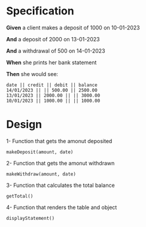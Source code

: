 # Specification

**Given** a client makes a deposit of 1000 on 10-01-2023

**And** a deposit of 2000 on 13-01-2023

**And** a withdrawal of 500 on 14-01-2023

**When** she prints her bank statement

**Then** she would see:

```
date || credit || debit || balance
14/01/2023 || || 500.00 || 2500.00
13/01/2023 || 2000.00 || || 3000.00
10/01/2023 || 1000.00 || || 1000.00
```

# Design

1- Function that gets the amonut deposited

    makeDeposit(amount, date)

2- Function that gets the amonut withdrawn

    makeWithdraw(amount, date)

3- Function that calculates the total balance

    getTotal()

4- Function that renders the table and object

    displayStatement()
